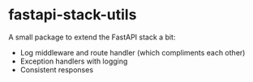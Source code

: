 # fastapi-stack-utils

A small package to extend the FastAPI stack a bit:

* Log middleware and route handler (which compliments each other)
* Exception handlers with logging
* Consistent responses